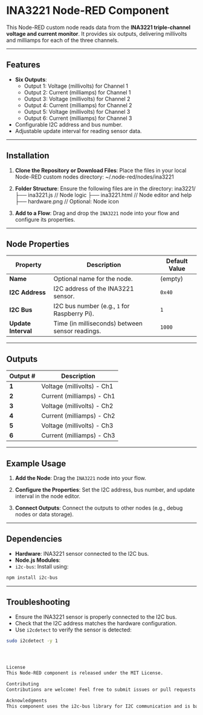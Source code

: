 # INA3221 Node-RED Component

This Node-RED custom node reads data from the **INA3221 triple-channel voltage and current monitor**. It provides six outputs, delivering millivolts and milliamps for each of the three channels.

---

## Features

- **Six Outputs**:
  - Output 1: Voltage (millivolts) for Channel 1
  - Output 2: Current (milliamps) for Channel 1
  - Output 3: Voltage (millivolts) for Channel 2
  - Output 4: Current (milliamps) for Channel 2
  - Output 5: Voltage (millivolts) for Channel 3
  - Output 6: Current (milliamps) for Channel 3
- Configurable I2C address and bus number.
- Adjustable update interval for reading sensor data.

---

## Installation

1. **Clone the Repository or Download Files**:
   Place the files in your local Node-RED custom nodes directory:
~/.node-red/nodes/ina3221


2. **Folder Structure**:
Ensure the following files are in the directory:
ina3221/ ├── ina3221.js // Node logic ├── ina3221.html // Node editor and help ├── hardware.png // Optional: Node icon

4. **Add to a Flow**:
Drag and drop the `INA3221` node into your flow and configure its properties.

---

## Node Properties

| Property         | Description                                         | Default Value |
|-------------------|-----------------------------------------------------|---------------|
| **Name**         | Optional name for the node.                         | (empty)       |
| **I2C Address**  | I2C address of the INA3221 sensor.                  | `0x40`        |
| **I2C Bus**      | I2C bus number (e.g., `1` for Raspberry Pi).         | `1`           |
| **Update Interval** | Time (in milliseconds) between sensor readings. | `1000`        |

---

## Outputs

| Output # | Description                  |
|----------|------------------------------|
| **1**    | Voltage (millivolts) - Ch1  |
| **2**    | Current (milliamps) - Ch1   |
| **3**    | Voltage (millivolts) - Ch2  |
| **4**    | Current (milliamps) - Ch2   |
| **5**    | Voltage (millivolts) - Ch3  |
| **6**    | Current (milliamps) - Ch3   |

---

## Example Usage

1. **Add the Node**:
Drag the `INA3221` node into your flow.

2. **Configure the Properties**:
Set the I2C address, bus number, and update interval in the node editor.

3. **Connect Outputs**:
Connect the outputs to other nodes (e.g., debug nodes or data storage).

---

## Dependencies

- **Hardware**: INA3221 sensor connected to the I2C bus.
- **Node.js Modules**:
- `i2c-bus`: Install using:
 ```bash
 npm install i2c-bus
 ```

---

## Troubleshooting

- Ensure the INA3221 sensor is properly connected to the I2C bus.
- Check that the I2C address matches the hardware configuration.
- Use `i2cdetect` to verify the sensor is detected:
```bash
sudo i2cdetect -y 1




License
This Node-RED component is released under the MIT License.

Contributing
Contributions are welcome! Feel free to submit issues or pull requests.

Acknowledgments
This component uses the i2c-bus library for I2C communication and is based on the INA3221 triple-channel voltage/current monitor.
